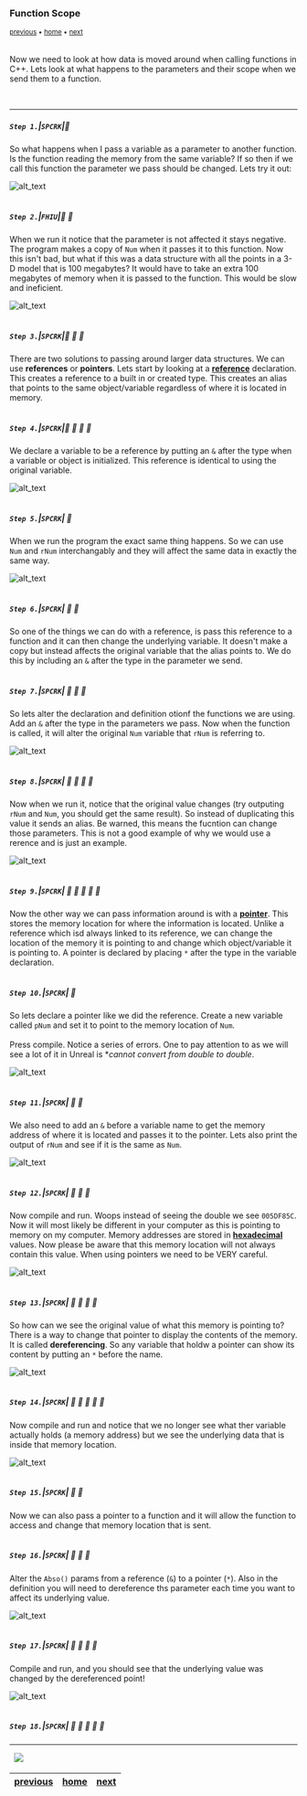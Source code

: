 <img src="https://via.placeholder.com/1000x4/45D7CA/45D7CA" alt="drawing" height="4px"/>

### Function Scope

<sub>[previous](../) • [home](../README.md#user-content-gms2-top-down-shooter) • [next](../)</sub>

<img src="https://via.placeholder.com/1000x4/45D7CA/45D7CA" alt="drawing" height="4px"/>

Now we need to look at how data is moved around when calling functions in C++.  Lets look at what happens to the parameters and their scope when we send them to a function.

<br>

---


##### `Step 1.`\|`SPCRK`|:small_blue_diamond:

So what happens when I pass a variable as a parameter to another function.  Is the function reading the memory from the same variable?  If so then if we call this function the parameter we pass should be changed.  Lets try it out:

![alt_text](images/PassByValue.jpg.jpg)

<img src="https://via.placeholder.com/500x2/45D7CA/45D7CA" alt="drawing" height="2px" alt = ""/>

##### `Step 2.`\|`FHIU`|:small_blue_diamond: :small_blue_diamond: 

When we run it notice that the parameter is not affected it stays negative.  The program makes a copy of `Num` when it passes it to this function.  Now this isn't bad, but what if this was a data structure with all the points in a 3-D model that is 100 megabytes?  It would have to take an extra 100 megabytes of memory when it is passed to the function.  This would be slow and ineficient. 

![alt_text](images/ExecutePassByValue.jpg.jpg)

<img src="https://via.placeholder.com/500x2/45D7CA/45D7CA" alt="drawing" height="2px" alt = ""/>

##### `Step 3.`\|`SPCRK`|:small_blue_diamond: :small_blue_diamond: :small_blue_diamond:

There are two solutions to passing around larger data structures.  We can use **references** or **pointers**. Lets start by looking at a **[reference](https://en.cppreference.com/w/cpp/language/reference)** declaration.  This creates a reference to a built in or created type. This creates an alias that points to the same object/variable regardless of where it is located in memory.

<img src="https://via.placeholder.com/500x2/45D7CA/45D7CA" alt="drawing" height="2px" alt = ""/>

##### `Step 4.`\|`SPCRK`|:small_blue_diamond: :small_blue_diamond: :small_blue_diamond: :small_blue_diamond:

We declare a variable to be a reference by putting an `&` after the type when a variable or object is initialized. This reference is identical to using the original variable.  

![alt_text](images/AbsoRNum.jpg.jpg)

<img src="https://via.placeholder.com/500x2/45D7CA/45D7CA" alt="drawing" height="2px" alt = ""/>

##### `Step 5.`\|`SPCRK`| :small_orange_diamond:

When we run the program the exact same thing happens. So we can use `Num` and `rNum` interchangably and they will affect the same data in exactly the same way.

![alt_text](images/ReferenceJustLIkeUsingVariableRun.jpg)

<img src="https://via.placeholder.com/500x2/45D7CA/45D7CA" alt="drawing" height="2px" alt = ""/>

##### `Step 6.`\|`SPCRK`| :small_orange_diamond: :small_blue_diamond:

So one of the things we can do with a reference, is pass this reference to a function and it can then change the underlying variable.  It doesn't make a copy but instead affects the original variable that the alias points to.  We do this by including an `&` after the type in the parameter we send.

<img src="https://via.placeholder.com/500x2/45D7CA/45D7CA" alt="drawing" height="2px" alt = ""/>

##### `Step 7.`\|`SPCRK`| :small_orange_diamond: :small_blue_diamond: :small_blue_diamond:

So lets alter the declaration and definition otionf the functions we are using.  Add an `&` after the type in the parameters we pass.  Now when the function is called, it will alter the original `Num` variable that `rNum` is referring to.

![alt_text](images/FunctionPassByReference.jpg)

<img src="https://via.placeholder.com/500x2/45D7CA/45D7CA" alt="drawing" height="2px" alt = ""/>

##### `Step 8.`\|`SPCRK`| :small_orange_diamond: :small_blue_diamond: :small_blue_diamond: :small_blue_diamond:

Now when we run it, notice that the original value changes (try outputing `rNum` and `Num`, you should get the same result). So instead of duplicating this value it sends an alias.  Be warned, this means the fucntion can change those parameters. This is not a good example of why we would use a rerence and is just an example.

![alt_text](images/PassByReferenceRun.jpg)

<img src="https://via.placeholder.com/500x2/45D7CA/45D7CA" alt="drawing" height="2px" alt = ""/>

##### `Step 9.`\|`SPCRK`| :small_orange_diamond: :small_blue_diamond: :small_blue_diamond: :small_blue_diamond: :small_blue_diamond:

Now the other way we can pass information around is with a **[pointer](http://www.cplusplus.com/doc/tutorial/pointers/)**.  This stores the memory location for where the information is located.  Unlike a reference which isd always linked to its reference, we can change the location of the memory it is pointing to and change which object/variable it is pointing to.  A pointer is declared by placing `*` after the type in the variable declaration.  

<img src="https://via.placeholder.com/500x2/45D7CA/45D7CA" alt="drawing" height="2px" alt = ""/>

##### `Step 10.`\|`SPCRK`| :large_blue_diamond:

So lets declare a pointer like we did the reference.  Create a new variable called `pNum` and set it to point to the memory location of `Num`.<br><br>Press compile.  Notice a series of errors.  One to pay attention to as we will see a lot of it in Unreal is **cannot convert from double to double*. 

![alt_text](images/ErrorSettingPointer.jpg)

<img src="https://via.placeholder.com/500x2/45D7CA/45D7CA" alt="drawing" height="2px" alt = ""/>

##### `Step 11.`\|`SPCRK`| :large_blue_diamond: :small_blue_diamond: 

We also need to add an `&` before a variable name to get the memory address of where it is located and passes it to the pointer. Lets also print the output of `rNum` and see if it is the same as `Num`.

![alt_text](images/PrintRNum.jpg)

<img src="https://via.placeholder.com/500x2/45D7CA/45D7CA" alt="drawing" height="2px" alt = ""/>


##### `Step 12.`\|`SPCRK`| :large_blue_diamond: :small_blue_diamond: :small_blue_diamond: 

Now compile and run. Woops instead of seeing the double we see `005DF85C`.  Now it will most likely be different in your computer as this is pointing to memory on my computer.  Memory addresses are stored in **[hexadecimal](https://en.wikipedia.org/wiki/Hexadecimal)** values. Now please be aware that this memory location will not always contain this value. When using pointers we need to be VERY careful.

![alt_text](images/RunPrintPointer.jpg)

<img src="https://via.placeholder.com/500x2/45D7CA/45D7CA" alt="drawing" height="2px" alt = ""/>

##### `Step 13.`\|`SPCRK`| :large_blue_diamond: :small_blue_diamond: :small_blue_diamond:  :small_blue_diamond: 

So how can we see the original value of what this memory is pointing to?  There is a way to change that pointer to display the contents of the memory.  It is called **dereferencing**.  So any variable that holdw a pointer can show its content by putting an `*` before the name.

![alt_text](images/DereferenceP1.jpg)

<img src="https://via.placeholder.com/500x2/45D7CA/45D7CA" alt="drawing" height="2px" alt = ""/>

##### `Step 14.`\|`SPCRK`| :large_blue_diamond: :small_blue_diamond: :small_blue_diamond: :small_blue_diamond:  :small_blue_diamond: 

Now compile and run and notice that we no longer see what ther variable actually holds (a memory address) but we see the underlying data that is inside that memory location.

![alt_text](images/DereferencedVariableRun.jpg.jpg)

<img src="https://via.placeholder.com/500x2/45D7CA/45D7CA" alt="drawing" height="2px" alt = ""/>

##### `Step 15.`\|`SPCRK`| :large_blue_diamond: :small_orange_diamond: 

Now we can also pass a pointer to a function and it will allow the function to access and change that memory location that is sent.

<img src="https://via.placeholder.com/500x2/45D7CA/45D7CA" alt="drawing" height="2px" alt = ""/>

##### `Step 16.`\|`SPCRK`| :large_blue_diamond: :small_orange_diamond:   :small_blue_diamond: 

Alter the `Abso()` params from a reference (`&`) to a pointer (`*`).  Also in the definition you will need to dereference ths parameter each time you want to affect its underlying value.

![alt_text](images/PassByPointer.jpg)

<img src="https://via.placeholder.com/500x2/45D7CA/45D7CA" alt="drawing" height="2px" alt = ""/>

##### `Step 17.`\|`SPCRK`| :large_blue_diamond: :small_orange_diamond: :small_blue_diamond: :small_blue_diamond:

Compile and run, and you should see that the underlying value was changed by the dereferenced point!

![alt_text](images/PassByPointerRunning.jpg)

<img src="https://via.placeholder.com/500x2/45D7CA/45D7CA" alt="drawing" height="2px" alt = ""/>

##### `Step 18.`\|`SPCRK`| :large_blue_diamond: :small_orange_diamond: :small_blue_diamond: :small_blue_diamond: :small_blue_diamond:

___


<img src="https://via.placeholder.com/1000x4/dba81a/dba81a" alt="drawing" height="4px" alt = ""/>

<img src="https://via.placeholder.com/1000x100/45D7CA/000000/?text=Next Up - ADD NEXT PAGE">

<img src="https://via.placeholder.com/1000x4/dba81a/dba81a" alt="drawing" height="4px" alt = ""/>

| [previous](../)| [home](../README.md#user-content-gms2-top-down-shooter) | [next](../)|
|---|---|---|
